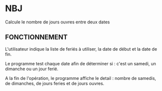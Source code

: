 # NBJ
Calcule le nombre de jours ouvres entre deux dates

## FONCTIONNEMENT

L'utilisateur indique la liste de feriés à utiliser, la date de début et la date de fin.

Le programme test chaque date afin de déterminer si : c'est un samedi, un dimanche ou un jour ferié.

A la fin de l'opération, le programme affiche le detail : nombre de samedis, de dimanches, de jours feries et de jours ouvres.

